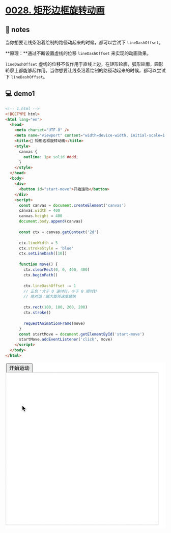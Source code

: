 # [0028. 矩形边框旋转动画](https://github.com/Tdahuyou/canvas/tree/main/0028.%20%E7%9F%A9%E5%BD%A2%E8%BE%B9%E6%A1%86%E6%97%8B%E8%BD%AC%E5%8A%A8%E7%94%BB)


## 📒 notes

当你想要让线条沿着绘制的路径动起来的时候，都可以尝试下 `lineDashOffset`。

**原理：**通过不断设置虚线的位移 `lineDashOffset` 来实现的动画效果。

`lineDashOffset` 虚线的位移不仅作用于直线上边，在矩形轮廓，弧形轮廓，圆形轮廓上都能够起作用。当你想要让线条沿着绘制的路径动起来的时候，都可以尝试下 `lineDashOffset`。

## 💻 demo1

```html
<!-- 1.html -->
<!DOCTYPE html>
<html lang="en">
  <head>
    <meta charset="UTF-8" />
    <meta name="viewport" content="width=device-width, initial-scale=1.0" />
    <title>📝 矩形边框旋转动画</title>
    <style>
      canvas {
        outline: 1px solid #ddd;
      }
    </style>
  </head>
  <body>
    <div>
      <button id="start-move">开始运动</button>
    </div>
    <script>
      const canvas = document.createElement('canvas')
      canvas.width = 400
      canvas.height = 400
      document.body.append(canvas)

      const ctx = canvas.getContext('2d')

      ctx.lineWidth = 5
      ctx.strokeStyle = 'blue'
      ctx.setLineDash([10])

      function move() {
        ctx.clearRect(0, 0, 400, 400)
        ctx.beginPath()

        ctx.lineDashOffset -= 1
        // 正负：大于 0 逆时针，小于 0 顺时针
        // 绝对值：越大旋转速度越快

        ctx.rect(100, 100, 200, 200)
        ctx.stroke()

        requestAnimationFrame(move)
      }
      const startMove = document.getElementById('start-move')
      startMove.addEventListener('click', move)
    </script>
  </body>
</html>
```

![](md-imgs/矩形边框旋转动画.gif)
